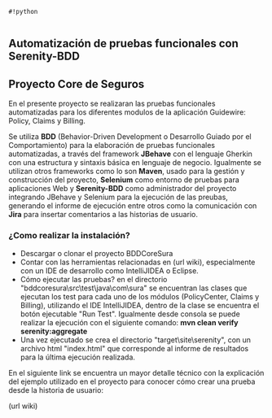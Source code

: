 ```
#!python


```
## Automatización de pruebas funcionales con Serenity-BDD ##

## Proyecto Core de Seguros ##

En el presente proyecto se realizaran las pruebas funcionales automatizadas para los diferentes modulos de la aplicación Guidewire: Policy, Claims y Billing.

Se utiliza **BDD** (Behavior-Driven Development o Desarrollo Guiado por el Comportamiento) para la elaboración de pruebas funcionales automatizadas, a través del framework **JBehave** con el lenguaje Gherkin con una estructura y sintaxis básica  en lenguaje de negocio. Igualmente se utilizan otros frameworks como lo son **Maven**, usado para la gestión y construcción del proyecto, **Selenium** como entorno de pruebas para aplicaciones Web y **Serenity-BDD** como administrador del proyecto integrando JBehave y Selenium para la ejecución de las preubas, generando el informe de ejecución entre otros como la comunicación con **Jira** para insertar comentarios a las historias de usuario.


### ¿Como realizar la instalación? ###

* Descargar o clonar el proyecto BDDCoreSura
* Contar con las herramientas relacionadas en (url wiki), especialmente con un IDE de desarrollo como IntelliJIDEA o Eclipse.
* Cómo ejecutar las pruebas? en el directorio "bddcoresura\src\test\java\com\sura\" se encuentran las clases que ejecutan los test para cada uno de los módulos (PolicyCenter, Claims y Billing), utilizando el IDE IntelliJIDEA, dentro de la clase se encuentra el botón ejecutable "Run Test".
Igualmente desde consola se puede realizar la ejecución con el siguiente comando:
**mvn clean verify serenity:aggregate**
* Una vez ejecutado se crea el directorio "target\site\serenity\", con un archivo html "index.html" que corresponde al informe de resultados para la última ejecución realizada.


En el siguiente link se encuentra un mayor detalle técnico con la explicación del ejemplo utilizado en el proyecto para conocer cómo crear una prueba desde la historia de usuario:

(url wiki)